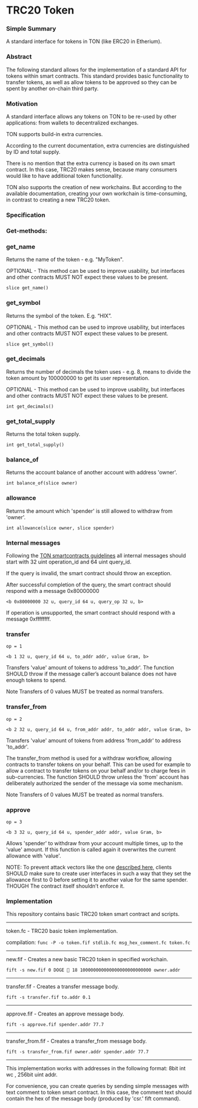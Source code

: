 # TRC20 Token

### Simple Summary

A standard interface for tokens in TON (like ERC20 in Etherium).

### Abstract

The following standard allows for the implementation of a standard API for tokens within smart contracts. This standard provides basic functionality to transfer tokens, as well as allow tokens to be approved so they can be spent by another on-chain third party.

### Motivation

A standard interface allows any tokens on TON to be re-used by other applications: from wallets to decentralized exchanges.


TON supports build-in extra currencies.

According to the current documentation, extra currencies are distinguished by ID and total supply.

There is no mention that the extra currency is based on its own smart contract. In this case, TRC20 makes sense, because many consumers would like to have additional token functionality.

TON also supports the creation of new workchains. But according to the available documentation, creating your own workchain is time-consuming, in contrast to creating a new TRC20 token.

### Specification

### Get-methods:

### get_name

Returns the name of the token - e.g. "MyToken".

OPTIONAL - This method can be used to improve usability, but interfaces and other contracts MUST NOT expect these values to be present.

`slice get_name()`

### get_symbol

Returns the symbol of the token. E.g. “HIX”.

OPTIONAL - This method can be used to improve usability, but interfaces and other contracts MUST NOT expect these values to be present.

`slice get_symbol()`

### get_decimals

Returns the number of decimals the token uses - e.g. 8, means to divide the token amount by 100000000 to get its user representation.

OPTIONAL - This method can be used to improve usability, but interfaces and other contracts MUST NOT expect these values to be present.

`int get_decimals()`

### get_total_supply

Returns the total token supply.

`int get_total_supply()`

### balance_of

Returns the account balance of another account with address 'owner'.

`int balance_of(slice owner)`

### allowance

Returns the amount which 'spender' is still allowed to withdraw from 'owner'.

`int allowance(slice owner, slice spender)`

### Internal messages 

Following the [TON smartcontracts guidelines](https://test.ton.org/smguidelines.txt) all internal messages should start with 32 uint operation_id and 64 uint query_id.

If the query is invalid, the smart contract should throw an exception.

After successful completion of the query, the smart contract should respond with a message 0x80000000

`<b 0x80000000 32 u, query_id 64 u, query_op 32 u, b>`

If operation is unsupported, the smart contract should respond with a message 0xffffffff.

### transfer 

`op = 1`

`<b 1 32 u, query_id 64 u, to_addr addr, value Gram, b>`

Transfers 'value' amount of tokens to address 'to_addr'. The function SHOULD throw if the message caller’s account balance does not have enough tokens to spend.

Note Transfers of 0 values MUST be treated as normal transfers.


### transfer_from

`op = 2`

`<b 2 32 u, query_id 64 u, from_addr addr, to_addr addr, value Gram, b>`

Transfers 'value' amount of tokens from address 'from_addr' to address 'to_addr'.

The transfer_from method is used for a withdraw workflow, allowing contracts to transfer tokens on your behalf. This can be used for example to allow a contract to transfer tokens on your behalf and/or to charge fees in sub-currencies. The function SHOULD throw unless the 'from' account has deliberately authorized the sender of the message via some mechanism.

Note Transfers of 0 values MUST be treated as normal transfers.

### approve

`op = 3`

`<b 3 32 u, query_id 64 u, spender_addr addr, value Gram, b>`

Allows 'spender' to withdraw from your account multiple times, up to the 'value' amount. If this function is called again it overwrites the current allowance with 'value'.

NOTE: To prevent attack vectors like the one [described here](https://docs.google.com/document/d/1YLPtQxZu1UAvO9cZ1O2RPXBbT0mooh4DYKjA_jp-RLM/), clients SHOULD make sure to create user interfaces in such a way that they set the allowance first to 0 before setting it to another value for the same spender. THOUGH The contract itself shouldn’t enforce it.


### Implementation

This repository contains basic TRC20 token smart contract and scripts.

---

token.fc - TRC20 basic token implementation.

compilation: `func -P -o token.fif stdlib.fc msg_hex_comment.fc token.fc`

---

new.fif - Creates a new basic TRC20 token in specified workchain.

`fift -s new.fif 0 DOGE 🐶 18 100000000000000000000000000 owner.addr`

---

transfer.fif - Creates a transfer message body.

`fift -s transfer.fif to.addr 0.1`

---

approve.fif - Creates an approve message body.

`fift -s approve.fif spender.addr 77.7`

---

transfer_from.fif - Creates a transfer_from message body.

`fift -s transfer_from.fif owner.addr spender.addr 77.7`

---

This implementation works with addresses in the following format: 8bit int wc , 256bit uint addr.

For convenience, you can create queries by sending simple messages with text comment to token smart contract.
In this case, the comment text should contain the hex of the message body (produced by 'csr.' fift command).

